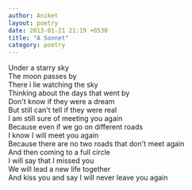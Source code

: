 ```yaml
---
author: Aniket
layout: poetry
date: 2013-01-21 21:19 +0530
title: "A Sonnet"
category: poetry
---
```


Under a starry sky<br/>
The moon passes by<br/>
There i lie watching the sky<br/>
Thinking about the days that went by<br/>
Don't know if they were a dream<br/>
But still can't tell if they were real<br/>
I am still sure of meeting you again<br/>
Because even if we go on different roads<br/>
I know I will meet you again<br/>
Because there are no two roads that don't meet again<br/>
And then coming to a full circle<br/>
I will say that I missed you<br/>
We will lead a new life together<br/>
And kiss you and say I will never leave you again
